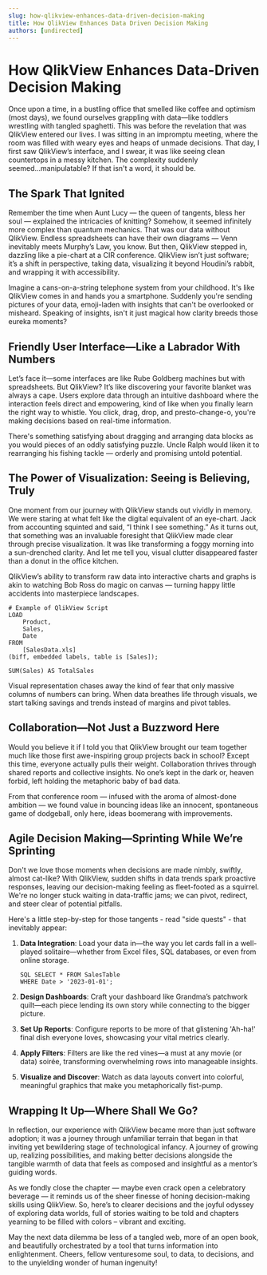 ```yaml
---
slug: how-qlikview-enhances-data-driven-decision-making
title: How QlikView Enhances Data Driven Decision Making
authors: [undirected]
---
```



# How QlikView Enhances Data-Driven Decision Making

Once upon a time, in a bustling office that smelled like coffee and optimism (most days), we found ourselves grappling with data—like toddlers wrestling with tangled spaghetti. This was before the revelation that was QlikView entered our lives. I was sitting in an impromptu meeting, where the room was filled with weary eyes and heaps of unmade decisions. That day, I first saw QlikView’s interface, and I swear, it was like seeing clean countertops in a messy kitchen. The complexity suddenly seemed...manipulatable? If that isn't a word, it should be.

## The Spark That Ignited

Remember the time when Aunt Lucy — the queen of tangents, bless her soul — explained the intricacies of knitting? Somehow, it seemed infinitely more complex than quantum mechanics. That was our data without QlikView. Endless spreadsheets can have their own diagrams — Venn inevitably meets Murphy’s Law, you know. But then, QlikView stepped in, dazzling like a pie-chart at a CIR conference. QlikView isn’t just software; it’s a shift in perspective, taking data, visualizing it beyond Houdini’s rabbit, and wrapping it with accessibility.

Imagine a cans-on-a-string telephone system from your childhood. It's like QlikView comes in and hands you a smartphone. Suddenly you're sending pictures of your data, emoji-laden with insights that can't be overlooked or misheard. Speaking of insights, isn't it just magical how clarity breeds those eureka moments? 

## Friendly User Interface—Like a Labrador With Numbers

Let’s face it—some interfaces are like Rube Goldberg machines but with spreadsheets. But QlikView? It’s like discovering your favorite blanket was always a cape. Users explore data through an intuitive dashboard where the interaction feels direct and empowering, kind of like when you finally learn the right way to whistle. You click, drag, drop, and presto-change-o, you're making decisions based on real-time information.

There's something satisfying about dragging and arranging data blocks as you would pieces of an oddly satisfying puzzle. Uncle Ralph would liken it to rearranging his fishing tackle — orderly and promising untold potential. 

## The Power of Visualization: Seeing is Believing, Truly

One moment from our journey with QlikView stands out vividly in memory. We were staring at what felt like the digital equivalent of an eye-chart. Jack from accounting squinted and said, “I think I see something.” As it turns out, that something was an invaluable foresight that QlikView made clear through precise visualization. It was like transforming a foggy morning into a sun-drenched clarity. And let me tell you, visual clutter disappeared faster than a donut in the office kitchen.

QlikView’s ability to transform raw data into interactive charts and graphs is akin to watching Bob Ross do magic on canvas — turning happy little accidents into masterpiece landscapes.

```plaintext
# Example of QlikView Script
LOAD
    Product,
    Sales,
    Date
FROM
    [SalesData.xls]
(biff, embedded labels, table is [Sales]);

SUM(Sales) AS TotalSales
```

Visual representation chases away the kind of fear that only massive columns of numbers can bring. When data breathes life through visuals, we start talking savings and trends instead of margins and pivot tables.

## Collaboration—Not Just a Buzzword Here

Would you believe it if I told you that QlikView brought our team together much like those first awe-inspiring group projects back in school? Except this time, everyone actually pulls their weight. Collaboration thrives through shared reports and collective insights. No one’s kept in the dark or, heaven forbid, left holding the metaphoric baby of bad data.

From that conference room — infused with the aroma of almost-done ambition — we found value in bouncing ideas like an innocent, spontaneous game of dodgeball, only here, ideas boomerang with improvements.

## Agile Decision Making—Sprinting While We’re Sprinting

Don't we love those moments when decisions are made nimbly, swiftly, almost cat-like? With QlikView, sudden shifts in data trends spark proactive responses, leaving our decision-making feeling as fleet-footed as a squirrel. We're no longer stuck waiting in data-traffic jams; we can pivot, redirect, and steer clear of potential pitfalls.

Here's a little step-by-step for those tangents - read "side quests" - that inevitably appear:

1. **Data Integration**: Load your data in—the way you let cards fall in a well-played solitaire—whether from Excel files, SQL databases, or even from online storage. 
   
    ```plaintext
    SQL SELECT * FROM SalesTable
    WHERE Date > '2023-01-01';
    ```

2. **Design Dashboards**: Craft your dashboard like Grandma’s patchwork quilt—each piece lending its own story while connecting to the bigger picture.

3. **Set Up Reports**: Configure reports to be more of that glistening 'Ah-ha!' final dish everyone loves, showcasing your vital metrics clearly.

4. **Apply Filters**: Filters are like the red vines—a must at any movie (or data) soirée, transforming overwhelming rows into manageable insights.

5. **Visualize and Discover**: Watch as data layouts convert into colorful, meaningful graphics that make you metaphorically fist-pump.

## Wrapping It Up—Where Shall We Go?

In reflection, our experience with QlikView became more than just software adoption; it was a journey through unfamiliar terrain that began in that inviting yet bewildering stage of technological infancy. A journey of growing up, realizing possibilities, and making better decisions alongside the tangible warmth of data that feels as composed and insightful as a mentor’s guiding words.

As we fondly close the chapter — maybe even crack open a celebratory beverage — it reminds us of the sheer finesse of honing decision-making skills using QlikView. So, here’s to clearer decisions and the joyful odyssey of exploring data worlds, full of stories waiting to be told and chapters yearning to be filled with colors – vibrant and exciting.

May the next data dilemma be less of a tangled web, more of an open book, and beautifully orchestrated by a tool that turns information into enlightenment. Cheers, fellow venturesome soul, to data, to decisions, and to the unyielding wonder of human ingenuity!